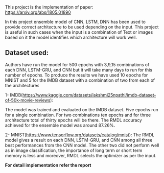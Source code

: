 This project is the implementation of paper: https://arxiv.org/abs/1805.01890

In this project ensemble model of CNN, LSTM, DNN has been used to provide correct architecture to be used depending on the input. 
This project is useful in such cases when the input is a combination of Text or images based on it the model identifies 
which architecture will work well.

## Dataset used:

Authors have run the model for 500 epochs with 3,9,15 combinations of each
DNN, LSTM-GRU, and CNN but it will take many days to run for
this number of epochs. To produce the results we have used 10
epochs for MNIST and 5 for the IMDB dataset with a
combination of two from each of the architectures

1- IMDB(https://www.kaggle.com/datasets/lakshmi25npathi/imdb-dataset-of-50k-movie-reviews):

The model was trained and evaluated on the IMDB dataset. Five epochs run for a single combination. For two
combinations ten epochs and for three architecture total of thirty epochs will be there. The RMDL accuracy achieved
for the ensemble model was around 87.26%.

2- MNIST(https://www.tensorflow.org/datasets/catalog/mnist):
The RMDL model gives a result on each DNN, LSTM-GRU, and CNN among all three best performances
from the CNN model. The other two did not perform well as in image classification, the importance of long term or short
term memory is less and moreover, RMDL selects the optimizer as per the input. 



**For detail implementation refer the report**
